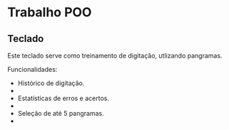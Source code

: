 <h1>Trabalho POO</h1>
<h2>Teclado</h2>

<p>Este teclado serve como treinamento de digitação, utlizando pangramas.</p>

Funcionalidades:
<ul>
<li>Histórico de digitação.<li>
<li>Estatísticas de erros e acertos.<li>
<li>Seleção de até 5 pangramas.<li>
</ul>